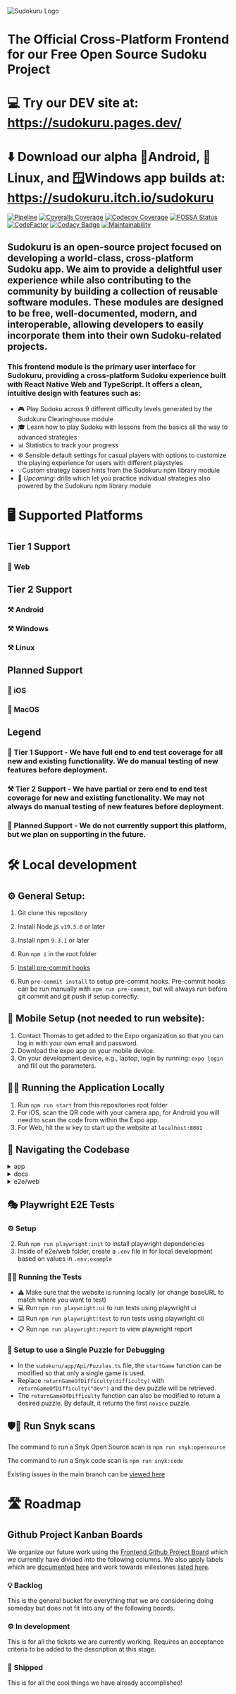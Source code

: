 ![Sudokuru Logo](https://sudokuru.s3.amazonaws.com/goldLogoText.png)

# The Official Cross-Platform Frontend for our Free Open Source Sudoku Project

# 💻 Try our DEV site at: https://sudokuru.pages.dev/

# ⬇️ Download our alpha 📱Android, 🐧Linux, and 🪟Windows app builds at: https://sudokuru.itch.io/sudokuru

[![Pipeline](https://github.com/SudoKuru/Frontend/actions/workflows/pipeline.yml/badge.svg?branch=main)](https://github.com/SudoKuru/Frontend/actions/workflows/pipeline.yml)
[![Coveralls Coverage](https://coveralls.io/repos/github/SudoKuru/Frontend/badge.svg?branch=main)](https://coveralls.io/github/SudoKuru/Frontend?branch=main)
[![Codecov Coverage](https://codecov.io/gh/SudoKuru/Frontend/graph/badge.svg?token=XQSTKPTBFF)](https://codecov.io/gh/SudoKuru/Frontend)
[![FOSSA Status](https://app.fossa.com/api/projects/git%2Bgithub.com%2FSudoKuru%2FFrontend.svg?type=shield&issueType=license)](https://app.fossa.com/projects/git%2Bgithub.com%2FSudoKuru%2FFrontend?ref=badge_shield&issueType=license)
[![CodeFactor](https://www.codefactor.io/repository/github/sudokuru/frontend/badge)](https://www.codefactor.io/repository/github/sudokuru/frontend)
[![Codacy Badge](https://app.codacy.com/project/badge/Grade/1342f842a14f40cca856d6e81204f8ac)](https://app.codacy.com/gh/Sudokuru/Frontend/dashboard?utm_source=gh&utm_medium=referral&utm_content=&utm_campaign=Badge_grade)
[![Maintainability](https://api.codeclimate.com/v1/badges/4cd1d1027b7b2532c680/maintainability)](https://codeclimate.com/github/Sudokuru/Frontend/maintainability)

<!--- Note: The following text is duplicated in the AboutUsPage.tsx file -->

## Sudokuru is an open-source project focused on developing a world-class, cross-platform Sudoku app. We aim to provide a delightful user experience while also contributing to the community by building a collection of reusable software modules. These modules are designed to be free, well-documented, modern, and interoperable, allowing developers to easily incorporate them into their own Sudoku-related projects.

### This frontend module is the primary user interface for Sudokuru, providing a cross-platform Sudoku experience built with React Native Web and TypeScript. It offers a clean, intuitive design with features such as:

- 🎮 Play Sudoku across 9 different difficulty levels generated by the Sudokuru Clearinghouse module
- 🎓 Learn how to play Sudoku with lessons from the basics all the way to advanced strategies
- 📊 Statistics to track your progress
- ⚙️ Sensible default settings for casual players with options to customize the playing experience for users with different playstyles
- 💡Custom strategy based hints from the Sudokuru npm library module
- 📅 _Upcoming_: drills which let you practice individual strategies also powered by the Sudokuru npm library module

# 🖥️ Supported Platforms

## Tier 1 Support

### 🚢 Web

## Tier 2 Support

### ⚒️ Android

### ⚒️ Windows

### ⚒️ Linux

## Planned Support

### 📅 iOS

### 📅 MacOS

## Legend

### 🚢 Tier 1 Support - We have full end to end test coverage for all new and existing functionality. We do manual testing of new features before deployment.

### ⚒️ Tier 2 Support - We have partial or zero end to end test coverage for new and existing functionality. We may not always do manual testing of new features before deployment.

### 📅 Planned Support - We do not currently support this platform, but we plan on supporting in the future.

# 🛠️ Local development

## ⚙️ General Setup:

1. Git clone this repository
2. Install Node.js `v19.5.0` or later
3. Install npm `9.3.1` or later
4. Run `npm i` in the root folder
5. [Install pre-commit hooks](https://pre-commit.com/#install)

6. Run `pre-commit install` to setup pre-commit hooks. Pre-commit hooks can be run manually with `npm run pre-commit`, but will always run before git commit and git push if setup correctly.


## 📲 Mobile Setup (not needed to run website):

1. Contact Thomas to get added to the Expo organization so that you can log in with your own email and password.
2. Download the expo app on your mobile device.
3. On your development device, e.g., laptop, login by running: `expo login` and fill out the parameters.

## 🏃‍♂️ Running the Application Locally

1. Run `npm run start` from this repositories root folder
2. For iOS, scan the QR code with your camera app, for Android you will need to scan the code from within the Expo app.
3. For Web, hit the w key to start up the website at `localhost:8081`

## 🧭 Navigating the Codebase

<details>
<summary>app</summary>

📂 sudokuru/app/ is the parent folder for all the application code

- 📡 Api/ contains classes to make it easier to interact with LocalStorage state data

- 🖼️ ️Components/ contains the React components displayed on the pages
  - Contains folders to store components for various pages
  - Due to its size and complexity we'll break down SudokuBoard directory further.
    - In addition to the SudokuBoard.tsx component, SudokuBoard contains a folder of subcomponents /Components, a folder of helper functions /Functions, and a sudoku.ts file with even more helper functions.
- ⚛️ Contexts/ contains the React contexts code
  - TODO: explain this folder better
- 🔢 Data/ contains files filled with Sudoku puzzles to serve to the user
- 🔨 Functions/ contains files of helper functions
- 🧭 Navigation/ contains code for Drawer navigation
- 📄 Pages/ contains the applications pages
  - AboutUsPage.tsx lets users learn more about the Sudokuru project
    - <img src="docs/PageScreenshots/AboutUs.png" alt="AboutUsPage Screenshot" width=400>
  - ContactPage.tsx lets users provide us with feedback from inside the app
    - <img src="docs/PageScreenshots/Contact.png" alt="ContactPage Screenshot" width=400>
  - DrillGame.tsx is not currently available to users
  - DrillPage.tsx is not currently available to users
  - HomePage.tsx is the users entry into the app
    - <img src="docs/PageScreenshots/Home.png" alt="HomePage Screenshot" width=400>
  - LearnPage.tsx lets users select lessons to start
    - <img src="docs/PageScreenshots/Learn.png" alt="LearnPage Screenshot" width=400>
  - Lesson.tsx lets users complete lessons
    - <img src="docs/PageScreenshots/Lesson.png" alt="Lesson Screenshot" width=400>
  - PlayPage.tsx lets users select puzzle to play based on difficulty
    - <img src="docs/PageScreenshots/Play.png" alt="Play Screenshot" width=400>
  - ProfilePage.tsx lets users select preferences e.g. theme
    - <img src="docs/PageScreenshots/Profile.png" alt="Profile Screenshot" width=400>
  - ReleaseNotesPage.tsx lets users see what's added to the app with each version update
    - <img src="docs/PageScreenshots/ReleaseNotes.png" alt="ReleaseNotes Screenshot" width=400>
  - StatisticsPage.tsx lets users see their Sudoku playing statistics
    - <img src="docs/PageScreenshots/Statistics.png" alt="Statistics Screenshot" width=400>
  - SudokuPage.tsx lets users play Sudoku!
    - <img src="docs/PageScreenshots/Sudoku.png" alt="Sudoku Screenshot" width=400>
- 🎨 Styling/ contains code for theme and highlighting colors

</details>

<details>
<summary>docs</summary>

📂 docs/ is the parent folder for all the documentation

- 📡 BackendApiCalls/ contains docs to help understand how to make API calls to Sudokuru npm library
- 🖼️ Components/ contains various docs related to Sudoku logic, terminology, and highlighting
- 📜 DesignDecisions/ contains docs explaining some historical design decisions made in the apps development
- 📸 PageScreenshots/ contains screenshots of the apps pages used as reference in this README

</details>

<details>
<summary>e2e/web</summary>

- 🖼️ components/ contains testing components to help assert things about components including the SudokuBoard itself
- 📄 page/ contains testing components to help assert things about pages
- 🎭 specs/ contains the actual Playwright e2e tests
- 🔢 data.ts contains test Sudoku game objects
- 🏗️ fixture.ts contains test fixtures including to automatically get things setup like navigating to a page to be tested

</details>

## 🎭 Playwright E2E Tests

### ⚙️ Setup

2. Run `npm run playwright:init` to install playwright dependencies
3. Inside of e2e/web folder, create a `.env` file in for local development based on values in `.env.example`

### 🏃‍♂️ Running the Tests

- ⚠️ Make sure that the website is running locally (or change baseURL to match where you want to test)
- 💻 Run `npm run playwright:ui` to run tests using playwright ui
- ⌨️ Run `npm run playwright:test` to run tests using playwright cli
- 📋 Run `npm run playwright:report` to view playwright report

### 🔧 Setup to use a Single Puzzle for Debugging

- In the `sudokuru/app/Api/Puzzles.ts` file, the `startGame` function can be modified so that only a single game is used.
- Replace `returnGameOfDifficulty(difficulty)` with `returnGameOfDifficulty("dev")` and the dev puzzle will be retrieved.
- The `returnGameOfDifficulty` function can also be modified to return a desired puzzle. By default, it returns the first `novice` puzzle.

## 🛡️🐶 Run Snyk scans

The command to run a Snyk Open Source scan is `npm run snyk:opensource`

The command to run a Snyk code scan is `npm run snyk:code`

Existing issues in the main branch can be [viewed here](https://app.snyk.io/org/sudokuru)

# 🛣️ Roadmap

## Github Project Kanban Boards

We organize our future work using the [Frontend Github Project Board](https://github.com/orgs/Sudokuru/projects/4/views/1) which we currently have divided into the following columns. We also apply labels which are [documented here](https://github.com/Sudokuru/Frontend/labels) and work towards milestones [listed here](https://github.com/Sudokuru/Frontend/milestones).

### 💡 Backlog

This is the general bucket for everything that we are considering doing someday but does not fit into any of the following boards.

### ⚙️ In development

This is for all the tickets we are currently working. Requires an acceptance criteria to be added to the description at this stage.

### 🚢 Shipped

This is for all the cool things we have already accomplished!
